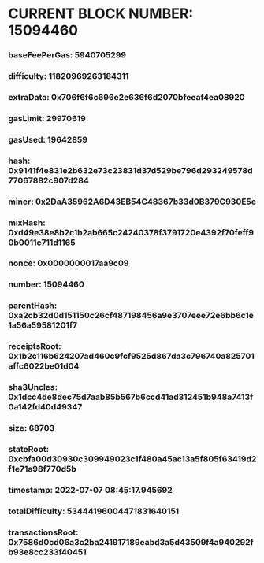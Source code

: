 # CURRENT BLOCK NUMBER: 15094460

### baseFeePerGas: 5940705299
### difficulty: 11820969263184311
### extraData: 0x706f6f6c696e2e636f6d2070bfeeaf4ea08920
### gasLimit: 29970619
### gasUsed: 19642859
### hash: 0x9141f4e831e2b632e73c23831d37d529be796d293249578d77067882c907d284
### miner: 0x2DaA35962A6D43EB54C48367b33d0B379C930E5e
### mixHash: 0xd49e38e8b2c1b2ab665c24240378f3791720e4392f70feff90b0011e711d1165
### nonce: 0x0000000017aa9c09
### number: 15094460
### parentHash: 0xa2cb32d0d151150c26cf487198456a9e3707eee72e6bb6c1e1a56a59581201f7
### receiptsRoot: 0x1b2c116b624207ad460c9fcf9525d867da3c796740a825701affc6022be01d04
### sha3Uncles: 0x1dcc4de8dec75d7aab85b567b6ccd41ad312451b948a7413f0a142fd40d49347
### size: 68703
### stateRoot: 0xcbfa00d30930c309949023c1f480a45ac13a5f805f63419d2f1e71a98f770d5b
### timestamp: 2022-07-07 08:45:17.945692
### totalDifficulty: 53444196004471831640151
### transactionsRoot: 0x7586d0cd06a3c2ba241917189eabd3a5d43509f4a940292fb93e8cc233f40451
